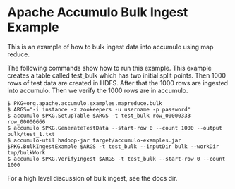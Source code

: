 <!--
Licensed to the Apache Software Foundation (ASF) under one or more
contributor license agreements.  See the NOTICE file distributed with
this work for additional information regarding copyright ownership.
The ASF licenses this file to You under the Apache License, Version 2.0
(the "License"); you may not use this file except in compliance with
the License.  You may obtain a copy of the License at

    http://www.apache.org/licenses/LICENSE-2.0

Unless required by applicable law or agreed to in writing, software
distributed under the License is distributed on an "AS IS" BASIS,
WITHOUT WARRANTIES OR CONDITIONS OF ANY KIND, either express or implied.
See the License for the specific language governing permissions and
limitations under the License.
-->
# Apache Accumulo Bulk Ingest Example

This is an example of how to bulk ingest data into accumulo using map reduce.

The following commands show how to run this example. This example creates a
table called test_bulk which has two initial split points. Then 1000 rows of
test data are created in HDFS. After that the 1000 rows are ingested into
accumulo. Then we verify the 1000 rows are in accumulo.

    $ PKG=org.apache.accumulo.examples.mapreduce.bulk
    $ ARGS="-i instance -z zookeepers -u username -p password"
    $ accumulo $PKG.SetupTable $ARGS -t test_bulk row_00000333 row_00000666
    $ accumulo $PKG.GenerateTestData --start-row 0 --count 1000 --output bulk/test_1.txt
    $ accumulo-util hadoop-jar target/accumulo-examples.jar $PKG.BulkIngestExample $ARGS -t test_bulk --inputDir bulk --workDir tmp/bulkWork
    $ accumulo $PKG.VerifyIngest $ARGS -t test_bulk --start-row 0 --count 1000

For a high level discussion of bulk ingest, see the docs dir.
